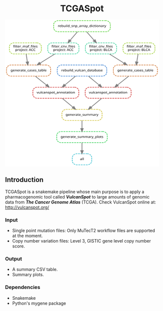 <h1 align="center">TCGASpot</h1>

<p align="center">
  <img width="600" height="480" src="https://github.com/SGMartin/TCGAspot/blob/master/example_dag.svg">
</p>

## Introduction

TCGASpot is a snakemake pipeline whose main purpose is to apply a pharmacogenomic tool called ***VulcanSpot*** to  large amounts of genomic data from ***The Cancer Genome Atlas*** (TCGA). Check VulcanSpot online at: http://vulcanspot.org/

### Input

- Single point mutation files: Only MuTecT2 workflow files are supported at the moment.
- Copy number variation files: Level 3, GISTIC gene level copy number score.

### Output

- A summary CSV table.
- Summary plots.

### Dependencies

- Snakemake
- Python's mygene package

